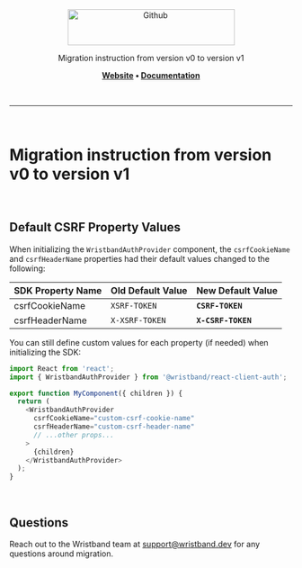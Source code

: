 <div align="center">
  <a href="https://wristband.dev">
    <picture>
      <img src="https://assets.wristband.dev/images/email_branding_logo_v1.png" alt="Github" width="297" height="64">
    </picture>
  </a>
  <p align="center">
    Migration instruction from version v0 to version v1
  </p>
  <p align="center">
    <b>
      <a href="https://wristband.dev">Website</a> • 
      <a href="https://docs.wristband.dev/">Documentation</a>
    </b>
  </p>
</div>

<br/>

---

<br/>

# Migration instruction from version v0 to version v1

<br/>

## Default CSRF Property Values

When initializing the `WristbandAuthProvider` component, the `csrfCookieName` and `csrfHeaderName` properties had their default values changed to the following:

| SDK Property Name | Old Default Value | New Default Value |
| ----------------- | ----------------- | ----------------- |
| csrfCookieName | `XSRF-TOKEN` | **`CSRF-TOKEN`** |
| csrfHeaderName | `X-XSRF-TOKEN` | **`X-CSRF-TOKEN`** |

You can still define custom values for each property (if needed) when initializing the SDK:

```typescript
import React from 'react';
import { WristbandAuthProvider } from '@wristband/react-client-auth';

export function MyComponent({ children }) {
  return (
    <WristbandAuthProvider
      csrfCookieName="custom-csrf-cookie-name"
      csrfHeaderName="custom-csrf-header-name"
      // ...other props...
    >
      {children}
    </WristbandAuthProvider>
  );
}
```

<br>

## Questions

Reach out to the Wristband team at <support@wristband.dev> for any questions around migration.

<br/>
